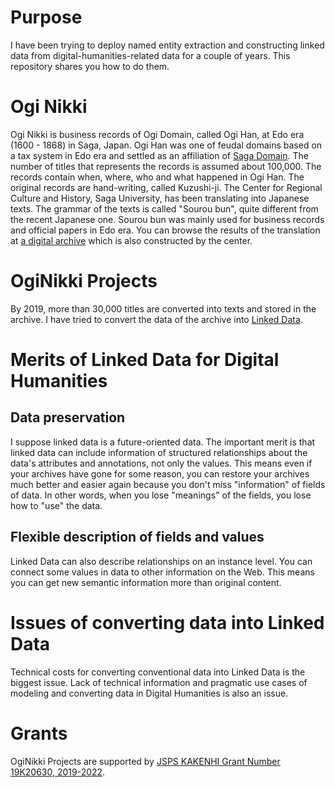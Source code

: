 # Purpose
I have been trying to deploy named entity extraction and constructing linked data from digital-humanities-related data for a couple of years. This repository shares you how to do them. 

# Ogi Nikki
Ogi Nikki is business records of Ogi Domain, called Ogi Han, at Edo era  (1600 - 1868) in Saga, Japan.
Ogi Han was one of feudal domains based on a tax system in Edo era and settled as an affiliation of [Saga Domain](https://en.wikipedia.org/wiki/Saga_Domain).
The number of titles that represents the records is assumed about 100,000. The records contain when, where, who and what happened in Ogi Han. 
The original records are hand-writing, called Kuzushi-ji. The Center for Regional Culture and History, Saga University, has been translating into Japanese texts. The grammar of the texts is called "Sourou bun", quite different from the recent Japanese one. Sourou bun was mainly used for business records and official papers in Edo era.
You can browse the results of the translation at [a digital archive](https://www.dl.saga-u.ac.jp/ogiNikki/) which is also constructed by the center.

# OgiNikki Projects
By 2019, more than 30,000 titles are converted into texts and stored in the archive.
I have tried to convert the data of the archive into [Linked Data](https://www.w3.org/standards/semanticweb/data).

# Merits of Linked Data for Digital Humanities
## Data preservation
I suppose linked data is a future-oriented data. The important merit is that linked data can include information of structured relationships about the data's attributes and annotations, not only the values. This means even if your archives have gone for some reason, you can restore your archives much better and easier again because you don't miss "information" of fields of data.
In other words, when you lose "meanings" of the fields, you lose how to "use" the data. 

## Flexible description of fields and values
Linked Data can also describe relationships on an instance level. You can connect some values in data to other information on the Web. This means you can get new semantic information more than original content.

# Issues of converting data into Linked Data
Technical costs for converting conventional data into Linked Data is the biggest issue.
Lack of technical information and pragmatic use cases of modeling and converting data in Digital Humanities is also an issue.

# Grants
OgiNikki Projects are supported by [JSPS KAKENHI Grant Number 19K20630, 2019-2022](https://kaken.nii.ac.jp/grant/KAKENHI-PROJECT-19K20630/).
